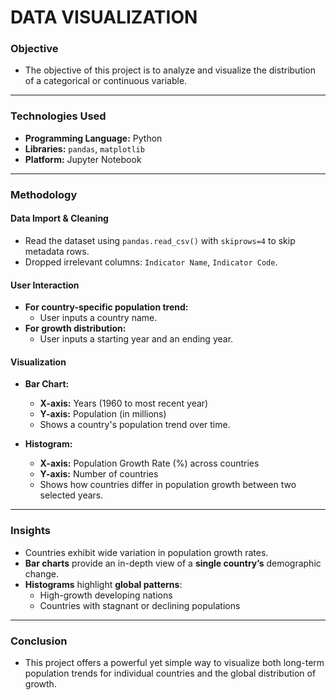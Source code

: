 # DATA VISUALIZATION

### **Objective**
- The objective of this project is to analyze and visualize the distribution of a categorical or continuous variable.

---

### **Technologies Used**
- **Programming Language:** Python  
- **Libraries:** `pandas`, `matplotlib`  
- **Platform:** Jupyter Notebook

---

### **Methodology**

#### **Data Import & Cleaning**
- Read the dataset using `pandas.read_csv()` with `skiprows=4` to skip metadata rows.
- Dropped irrelevant columns: `Indicator Name`, `Indicator Code`.

#### **User Interaction**
- **For country-specific population trend:**  
  - User inputs a country name.
- **For growth distribution:**  
  - User inputs a starting year and an ending year.

#### **Visualization**

- **Bar Chart:**
  - **X-axis:** Years (1960 to most recent year)
  - **Y-axis:** Population (in millions)
  - Shows a country's population trend over time.

- **Histogram:**
  - **X-axis:** Population Growth Rate (%) across countries
  - **Y-axis:** Number of countries
  - Shows how countries differ in population growth between two selected years.

---

### **Insights**
- Countries exhibit wide variation in population growth rates.
- **Bar charts** provide an in-depth view of a **single country’s** demographic change.
- **Histograms** highlight **global patterns**:
  - High-growth developing nations
  - Countries with stagnant or declining populations

---

### **Conclusion**
- This project offers a powerful yet simple way to visualize both long-term population trends for individual countries and the global distribution of growth.
